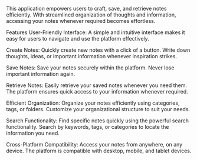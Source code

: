 This application empowers users to craft, save, and retrieve notes efficiently. With streamlined organization of thoughts and information, accessing your notes whenever required becomes effortless.

Features
User-Friendly Interface: A simple and intuitive interface makes it easy for users to navigate and use the platform effectively.

Create Notes: Quickly create new notes with a click of a button. Write down thoughts, ideas, or important information whenever inspiration strikes.

Save Notes: Save your notes securely within the platform. Never lose important information again.

Retrieve Notes: Easily retrieve your saved notes whenever you need them. The platform ensures quick access to your information whenever required.

Efficient Organization: Organize your notes efficiently using categories, tags, or folders. Customize your organizational structure to suit your needs.

Search Functionality: Find specific notes quickly using the powerful search functionality. Search by keywords, tags, or categories to locate the information you need.

Cross-Platform Compatibility: Access your notes from anywhere, on any device. The platform is compatible with desktop, mobile, and tablet devices.
